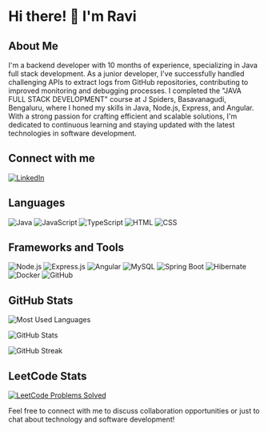 # Hi there! 👋 I'm Ravi

## About Me
I'm a backend developer with 10 months of experience, specializing in Java full stack development. As a junior developer, I've successfully handled challenging APIs to extract logs from GitHub repositories, contributing to improved monitoring and debugging processes. I completed the "JAVA FULL STACK DEVELOPMENT" course at J Spiders, Basavanagudi, Bengaluru, where I honed my skills in Java, Node.js, Express, and Angular. With a strong passion for crafting efficient and scalable solutions, I'm dedicated to continuous learning and staying updated with the latest technologies in software development.

## Connect with me
[![LinkedIn](https://img.shields.io/badge/LinkedIn-0077B5?style=for-the-badge&logo=linkedin&logoColor=white)](https://www.linkedin.com/in/r-ravi)

## Languages
<p align="left">
  <img src="https://img.icons8.com/color/48/000000/java-coffee-cup-logo--v2.png" alt="Java"/>
  <img src="https://img.icons8.com/color/48/000000/javascript--v2.png" alt="JavaScript"/>
  <img src="https://img.icons8.com/color/48/000000/typescript.png" alt="TypeScript"/>
  <img src="https://img.icons8.com/color/48/000000/html-5--v1.png" alt="HTML"/>
  <img src="https://img.icons8.com/color/48/000000/css3.png" alt="CSS"/>
</p>

## Frameworks and Tools
<p align="left">
  <img src="https://img.icons8.com/color/48/000000/nodejs.png" alt="Node.js"/>
  <img src="https://img.icons8.com/color/48/000000/express.png" alt="Express.js"/>
  <img src="https://img.icons8.com/color/48/000000/angularjs.png" alt="Angular"/>
  <img src="https://img.icons8.com/color/48/000000/mysql-logo.png" alt="MySQL"/>
  <img src="https://img.icons8.com/color/48/000000/spring-logo.png" alt="Spring Boot"/>
  <img src="https://img.icons8.com/color/48/000000/hibernate.png" alt="Hibernate"/>
  <img src="https://img.icons8.com/fluency/48/000000/docker.png" alt="Docker"/>
  <img src="https://img.icons8.com/color/48/000000/github.png" alt="GitHub"/>
</p>

## GitHub Stats
<p align="left">
  <img src="https://github-readme-stats.vercel.app/api/top-langs/?username=ravi21ram&layout=compact&theme=radical&hide_border=true" alt="Most Used Languages" />
</p>

<p align="left">
  <img src="https://github-readme-stats.vercel.app/api?username=ravi21ram&show_icons=true&theme=radical&hide_border=true" alt="GitHub Stats" />
</p>

<p align="left">
  <img src="https://github-readme-streak-stats.herokuapp.com/?user=ravi21ram&theme=radical&hide_border=true" alt="GitHub Streak" />
</p>

## LeetCode Stats
<p align="left">
  <a href="https://leetcode.com/K5ODYxoHsW/">
    <img src="https://img.shields.io/badge/LeetCode-Solved%20Problems-blue?style=for-the-badge&logo=leetcode&logoColor=white" alt="LeetCode Problems Solved"/>
  </a>
</p>

Feel free to connect with me to discuss collaboration opportunities or just to chat about technology and software development!
